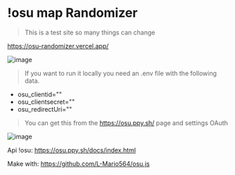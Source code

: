 # !osu map Randomizer
> This is a test site so many things can change

https://osu-randomizer.vercel.app/

![image](https://github.com/TokyoTF/OsuRandomizer/assets/52444606/d111e87f-9f55-427c-b6ad-1a4157ceb0cd)

> If you want to run it locally you need an .env file with the following data.

* osu_clientid=""
* osu_clientsecret=""
* osu_redirectUri=""

> You can get this from the https://osu.ppy.sh/ page and settings OAuth

![image](https://github.com/TokyoTF/OsuRandomizer/assets/52444606/c9e529f7-98fc-493e-9214-ccf6299feb87)



Api !osu: https://osu.ppy.sh/docs/index.html

Make with: https://github.com/L-Mario564/osu.js
